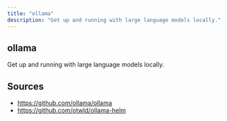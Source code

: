 ```yaml
---
title: "ollama"
description: "Get up and running with large language models locally."
---
```


## ollama

Get up and running with large language models locally.

## Sources

- https://github.com/ollama/ollama
- https://github.com/otwld/ollama-helm
